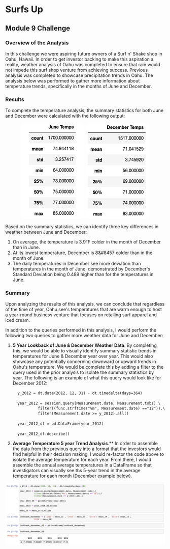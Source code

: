 # Surfs Up 
## Module 9 Challenge

### Overview of the Analysis

In this challenge we were aspiring future owners of a Surf n' Shake shop in Oahu, Hawaii. In order to get investor backing to make this aspiration a reality, weather analysis of Oahu was completed to ensure that rain would not impede this surf shop venture from achieving success. Previous analysis was completed to showcase precipitation trends in Oahu. The analysis below was performed to gather more information about temperature trends, specifically in the months of June and December.

### Results

To complete the temperature analysis, the summary statistics for both June and December were calculated with the following output:
<p align= "center"> 
<img src="https://github.com/hollyouellette/surfs_up/blob/main/Analysis/june_temps.png" width=200 height=300>
<img src="https://github.com/hollyouellette/surfs_up/blob/main/Analysis/december_temps.png" width=200 height=300>
</p> 

Based on the summary statistics, we can identify three key differences in weather between June and December:
   
   
   
   1. On average, the temperature is 3.9&#8457; colder in the month of December than in June. 
   2. At its lowest temperature, December is 8&#8457 colder than in the month of June.
   3. The daily temperatures in December see more deviation than temperatures in the month of June, demonstrated by December's Standard Deviation being 0.489 higher than for the temperatures in June. 

### Summary

Upon analyzing the results of this analysis, we can conclude that regardless of the time of year, Oahu see's temperatures that are warm enough to host a year-round business venture that focuses on retailing surf apparel and iced cream.

In addition to the queries performed in this analysis, I would perform the following two queries to gather more weather data for June and December:

   1. **5 Year Lookback of June & December Weather Data**. By completing this, we would be able to visually identify summary statistic trends in temperatures for June & December year over year. This would also showcase any potentially concerning downward or upward trends in Oahu's temperature. We would be complete this by adding a filter to the query used in the prior analysis to isolate the summary statistics by year. The following is an example of what this query would look like for December 2012:

            y_2012 = dt.date(2012, 12, 31) - dt.timedelta(days=364)

            year_2012 = session.query(Measurement.date, Measurement.tobs).\
                     filter((func.strftime("%m", Measurement.date) =="12")).\
                     filter(Measurement.date >= y_2012).all()

            year_2012_df = pd.DataFrame(year_2012)

            year_2012_df.describe()

   2. **Average Temperature 5 year Trend Analysis**.** In order to assemble the data from the previous query into a format that the investors would find helpful in their decision making, I would re-factor the code above to isolate the average temperature for each year. From there, I would assemble the annual average temperatures in a DataFrame so that investigators can visually see ths 5-year trend in the average temperature for each month (December example below).

<p align="center"><img src="https://github.com/hollyouellette/surfs_up/blob/main/Analysis/december_lookback.png" width=700></p>
   
